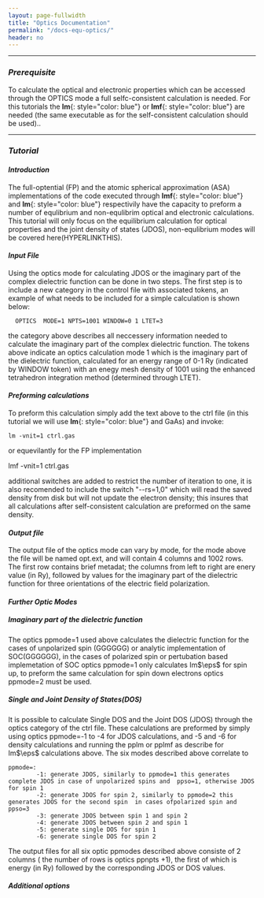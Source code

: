 ```yaml
---
layout: page-fullwidth
title: "Optics Documentation"
permalink: "/docs-equ-optics/"
header: no
---
```

_____________________________________________________________
### _Prerequisite_
To calculate the optical and electronic properties which can be accessed through the OPTICS mode a full selfc-consistent calculation is needed.
For this tutorials the **lm**{: style="color: blue"} or  **lmf**{: style="color: blue"} are needed (the same executable as for the self-consistent calculation should be used)..
_____________________________________________________________
### _Tutorial_
#### _Introduction_

The full-optential (FP) and the atomic spherical approximation (ASA) implementations of the code executed through  **lmf**{: style="color: blue"} and  **lm**{: style="color: blue"} respectivily have the capacity to preform a number of equlibrium and non-equlibrim optical and electronic calculations. This tutorial will only focus on the equilibrium calculation for optical properties and the joint density of states (JDOS), non-equlibrium modes will be covered here(HYPERLINKTHIS).

#### _Input File_
Using the optics mode for calculating JDOS or the imaginary part of the complex dielectric function  can be done in two steps. The first step is to include a new category in the control file with associated tokens, an example of what needs to be included for a simple calculation is shown below:

      OPTICS  MODE=1 NPTS=1001 WINDOW=0 1 LTET=3

the category above describes all neccessery information needed to calculate the imaginary part of the complex dielectric function. The tokens above indicate an optics calculation mode 1 which is the imaginary part of the dielectric function, calculated for an energy range of 0-1 Ry (indicated by WINDOW token) with an enegy mesh density of 1001 using the  enhanced tetrahedron integration method (determined through LTET).

#### _Preforming calculations_
To preform this calculation simply add the text above to the ctrl file (in this tutorial we will use **lm**{: style="color: blue"} and GaAs) and invoke:

    lm -vnit=1 ctrl.gas

or equevilantly for the FP implementation

   lmf -vnit=1 ctrl.gas

additional switches are added to restrict the number of iteration to one, it is also recomended to include the switch "--rs=1,0" which will read the saved density from disk but will not update the electron density; this insures that all calculations after self-consistent calculation are preformed on the same density.

#### _Output file_

The output file of the optics mode can vary by mode, for the mode above the file will be named opt.ext, and will contain 4 columns and 1002 rows. The first row contains brief metadat; the columns from left to right are enery value (in Ry), followed by values for the imaginary part of the dielectric function for three orientations of the electric field polarization.

#### _Further Optic Modes_

##### _Imaginary part of the dielectric function_
The optics ppmode=1 used above calculates the dielectric function for the cases of unpolarized spin (GGGGGG) or analytic implementation of SOC(GGGGGG), in the cases of polarized spin or pertubation based implemetation of SOC optics ppmode=1 only calculates Im$\eps$ for spin up, to preform the same calculation for spin down electrons optics ppmode=2 must be used.

##### _Single and Joint Density of States(DOS)_

It is possible to calculate  Single DOS and the Joint DOS (JDOS) through the optics category of the ctrl file. These calculations are preformed by simply using optics ppmode=-1 to -4 for JDOS calculations, and -5 and -6 for density calculations and running the pplm or pplmf as describe for Im$\eps$ calculations above.
The six modes described above correlate to

    ppmode=:
       		-1: generate JDOS, similarly to ppmode=1 this generates complete JDOS in case of unpolarized spins and  ppso=1, otherwise JDOS for spin 1
       		-2: generate JDOS for spin 2, similarly to ppmode=2 this generates JDOS for the second spin  in cases ofpolarized spin and ppso=3
       		-3: generate JDOS between spin 1 and spin 2
       		-4: generate JDOS between spin 2 and spin 1
       		-5: generate single DOS for spin 1
       		-6: generate single DOS for spin 2

The output files for all six optic ppmodes described above  consiste of 2 columns ( the number of rows is optics ppnpts +1), the first of which is energy (in Ry) followed by the corresponding JDOS or DOS values.

#### _Additional options_
